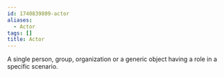 ```yaml
---
id: 1740839809-actor
aliases:
  - Actor
tags: []
title: Actor
---
```


A single person, group, organization or a generic object having a role in a specific scenario.

